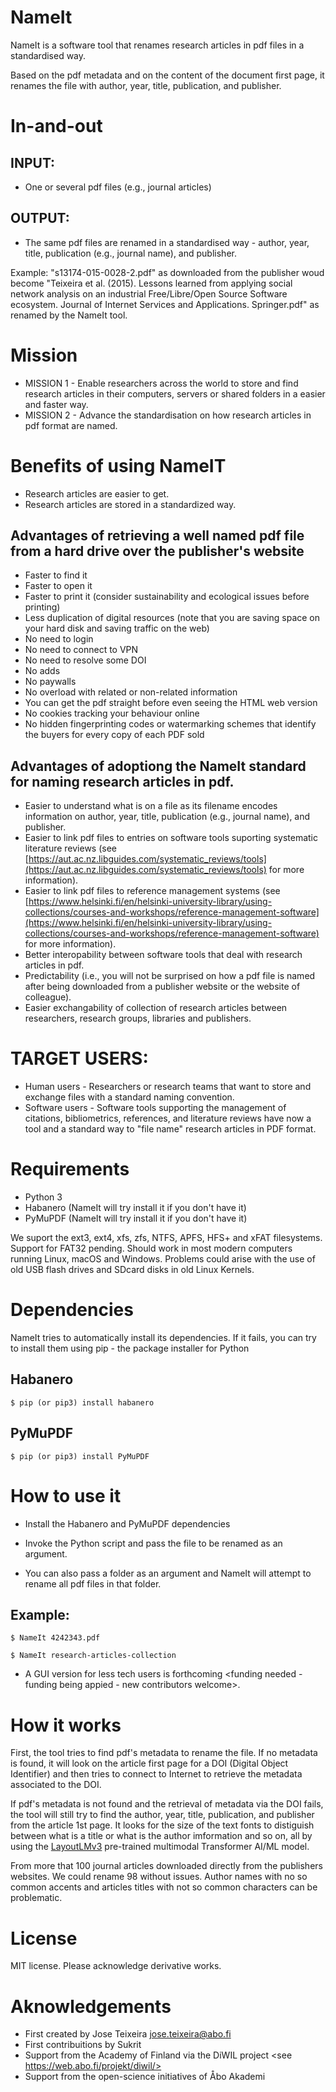 # NameIt # 

NameIt is a software tool that renames research articles in pdf files in a standardised way. 

Based on the pdf metadata and on the content of the document first page, it renames the file  with author, year, title, publication, and publisher. 

# In-and-out

## INPUT: 
* One or several pdf files (e.g., journal articles) 

## OUTPUT: 
* The same pdf files are renamed in a standardised way - author, year, title, publication (e.g., journal name), and publisher. 

Example: "s13174-015-0028-2.pdf" as downloaded from the publisher woud become "Teixeira et al. (2015). Lessons learned from applying social network analysis on an industrial Free/Libre/Open Source Software ecosystem. Journal of Internet Services and Applications. Springer.pdf" as renamed by the NameIt tool. 

# Mission # 

* MISSION 1 - Enable researchers across the world to store and find research articles in their computers, servers or shared folders in a easier and faster way.
* MISSION 2 - Advance the standardisation on how research articles in pdf format are named. 

# Benefits of using NameIT

* Research articles are easier to get.
* Research articles are stored in a standardized way.

## Advantages of retrieving a well named pdf file from a hard drive over the publisher's website

- Faster to find it 
- Faster to open it
- Faster to print it (consider sustainability and ecological issues before printing)
- Less duplication of digital resources (note that you are saving space on your hard disk and saving traffic on the web)
- No need to login
- No need to connect to VPN
- No need to resolve some DOI
- No adds
- No paywalls
- No overload with related or non-related information 
- You can get the pdf straight before even seeing the HTML web version
- No cookies tracking your behaviour online
- No hidden fingerprinting codes or watermarking schemes that identify the buyers for every copy of each PDF sold


## Advantages of adoptiong the NameIt standard for naming research articles in pdf. 

- Easier to understand what is on a file as its filename encodes information on author, year, title, publication (e.g., journal name), and publisher.
- Easier to link pdf files to entries on software tools suporting systematic literature reviews (see [https://aut.ac.nz.libguides.com/systematic_reviews/tools](https://aut.ac.nz.libguides.com/systematic_reviews/tools) for more information). 
- Easier to link pdf files to reference management systems (see [https://www.helsinki.fi/en/helsinki-university-library/using-collections/courses-and-workshops/reference-management-software](https://www.helsinki.fi/en/helsinki-university-library/using-collections/courses-and-workshops/reference-management-software) for more information).
- Better interopability between software tools that deal with research articles in pdf. 
- Predictability (i.e., you will not be surprised on how a pdf file is named after being downloaded from a publisher website or the website of colleague). 
- Easier exchangability of collection of research articles between researchers, research groups, libraries and publishers.

# TARGET USERS:  # 

* Human users - Researchers or research teams that want to store and exchange files with a standard naming convention. 
* Software users -  Software tools supporting the management of citations, bibliometrics, references, and literature reviews have now a tool and a standard way to "file name" research articles in PDF format.

# Requirements # 

* Python 3
* Habanero (NameIt will try install it if you don't have it)
* PyMuPDF (NameIt will try install it if you don't have it)

We suport the ext3, ext4, xfs, zfs, NTFS, APFS, HFS+ and xFAT filesystems. Support for FAT32 pending. 
Should work in most modern computers running Linux, macOS and Windows. Problems could arise with the use of old  USB flash drives  and SDcard disks in old Linux Kernels. 

# Dependencies 

NameIt tries to automatically install its dependencies. If it fails, you can try to install them using pip - the package installer for Python

## Habanero ##
`$ pip (or pip3) install habanero`

## PyMuPDF ##

`$ pip (or pip3) install PyMuPDF`


# How to use it 

* Install the Habanero and PyMuPDF dependencies 

* Invoke the Python script and pass the file to be renamed as an argument.
* You can also pass a folder as an argument and NameIt will attempt to rename all pdf files in that folder.

## Example: ## 


`$ NameIt 4242343.pdf`

`$ NameIt research-articles-collection`


* A GUI version for less tech users is forthcoming  <funding needed - funding being appied - new contributors welcome>.

# How it works 

First, the tool tries to find pdf's metadata to rename the file. If no metadata is found, it will look on the article first page for a DOI (Digital Object Identifier) and then tries 
to connect to Internet to retrieve the metadata associated to the DOI. 

If pdf's metadata is not found and the retrieval of metadata via the DOI fails, the tool will still try to find the author, year, title, publication, and publisher from the article 1st page. 
It looks for the size of the text fonts  to distiguish between what is a title or what is the author imformation and so on, all by using the [LayoutLMv3](https://huggingface.co/docs/transformers/en/model_doc/layoutlmv3) pre-trained multimodal Transformer AI/ML model. 

From more that 100 journal articles downloaded directly from the publishers websites. We could rename 98 without issues.  Author names with no so common accents and articles titles with not so common characters can be problematic.

# License #

MIT license. Please acknowledge derivative works. 

# Aknowledgements 

* First created by Jose Teixeira <jose.teixeira@abo.fi>
* First contribuitions by Sukrit 
* Support from the Academy of Finland via the DiWIL project  <see https://web.abo.fi/projekt/diwil/> 
* Support from the open-science initiatives of Åbo Akademi 
